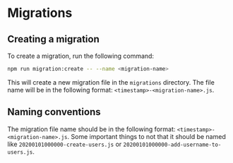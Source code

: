 # Migrations

## Creating a migration

To create a migration, run the following command:

```bash
npm run migration:create -- --name <migration-name>
```

This will create a new migration file in the `migrations` directory. The file name will be in the following format: `<timestamp>-<migration-name>.js`.

## Naming conventions

The migration file name should be in the following format: `<timestamp>-<migration-name>.js`. Some important things to not that it should be named like `20200101000000-create-users.js` or `20200101000000-add-username-to-users.js`.
